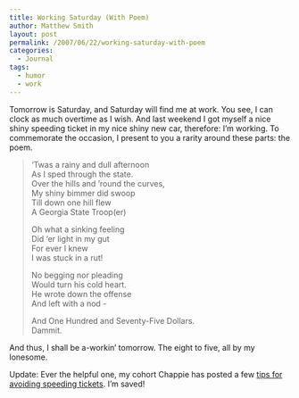 ```yaml
---
title: Working Saturday (With Poem)
author: Matthew Smith
layout: post
permalink: /2007/06/22/working-saturday-with-poem
categories:
  - Journal
tags:
  - humor
  - work
---
```

Tomorrow is Saturday, and Saturday will find me at work. You see, I can clock as much overtime as I wish. And last weekend I got myself a nice shiny speeding ticket in my nice shiny new car, therefore: I&#8217;m working. To commemorate the occasion, I present to you a rarity around these parts: the poem.

> &#8216;Twas a rainy and dull afternoon  
> As I sped through the state.  
> Over the hills and &#8217;round the curves,  
> My shiny bimmer did swoop  
> Till down one hill flew  
> A Georgia State Troop(er)
> 
> Oh what a sinking feeling  
> Did &#8216;er light in my gut  
> For ever I knew  
> I was stuck in a rut!
> 
> No begging nor pleading  
> Would turn his cold heart.  
> He wrote down the offense  
> And left with a nod -
> 
> And One Hundred and Seventy-Five Dollars.  
> Dammit.

And thus, I shall be a-workin&#8217; tomorrow. The eight to five, all by my lonesome.

Update: Ever the helpful one, my cohort Chappie has posted a few [tips for avoiding speeding tickets][1]. I&#8217;m saved!

 [1]: http://digivation.net/2007/06/24/how-to-avoid-a-speeding-ticket/